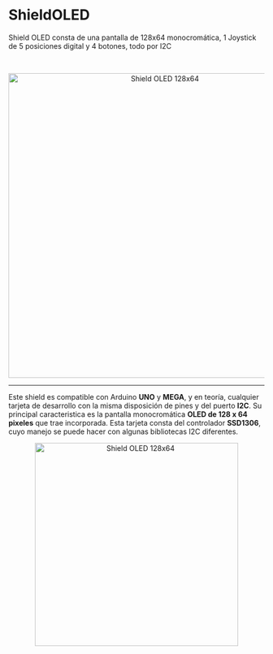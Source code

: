 # ShieldOLED
Shield OLED consta de una pantalla de 128x64 monocromática, 1 Joystick de 5 posiciones digital y 4 botones, todo por I2C

<br>

<p align="center">
  <img src="https://github.com/user-attachments/assets/dcdf06f8-bd02-4f81-98c5-084477218ea8" alt="Shield OLED 128x64" width="600"/>
</p>

---

Este shield es compatible con Arduino **UNO** y **MEGA**, y en teoría, cualquier tarjeta de desarrollo con la misma disposición de pines y del puerto **I2C**. Su principal caracteristica es la pantalla monocromática **OLED de 128 x 64 pixeles** que trae incorporada. Esta tarjeta consta del controlador **SSD1306**, cuyo manejo se puede hacer con algunas bibliotecas I2C diferentes.

<p align="center">
  <img src="https://github.com/user-attachments/assets/cebdb68c-9965-4e3e-93d1-0c78c1f04b5a" alt="Shield OLED 128x64" width="400"/>
</p>
